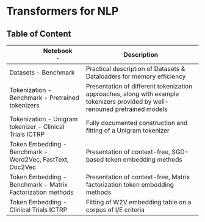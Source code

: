# Transformers for NLP


## Table of Content

| &nbsp; &nbsp; &nbsp; &nbsp; &nbsp; &nbsp; &nbsp; &nbsp; &nbsp; &nbsp; Notebook &nbsp; &nbsp; &nbsp; &nbsp; &nbsp; &nbsp; &nbsp; &nbsp; &nbsp; &nbsp; - | Description |
|-----|-----|
| Datasets - Benchmark | Practical description of Datasets & Dataloaders for memory efficiency |
| Tokenization - Benchmark - Pretrained tokenizers | Presentation of different tokenization approaches, along with example tokenizers provided by well-renouned pretrained models |
| Tokenization - Unigram tokenizer - Clinical Trials ICTRP | Fully documented construction and fitting of a Unigram tokenizer |
| Token Embedding - Benchmark - Word2Vec, FastText, Doc2Vec | Presentation of context-free, SGD-based token embedding methods |
| Token Embedding - Benchmark - Matrix Factorization methods | Presentation of context-free, Matrix factorization token embedding methods |
| Token Embedding - Clinical Trials ICTRP | Fitting of W2V embedding table on a corpus of I/E criteria |
